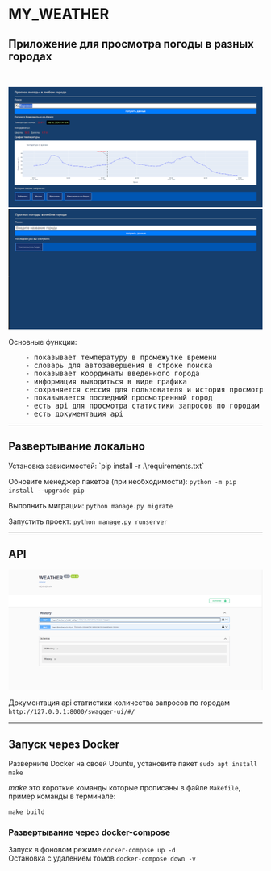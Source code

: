 # MY_WEATHER
<h2>Приложение для просмотра погоды в разных городах</h2><br/>

![weather](/image/weather.png)
<br>
![history](/image/history.png)
<br>

Основные функции:
<pre>
    - показывает температуру в промежутке времени
    - словарь для автозавершения в строке поиска
    - показывает координаты введенного города
    - информация выводиться в виде графика
    - сохраняется сессия для пользователя и история просмотра городов
    - показывается последний просмотренный город
    - есть api для просмотра статистики запросов по городам с ранжированием
    - есть документация api
</pre>
<hr/>

<h2>Развертывание локально</h2>
Установка зависимостей:
`pip install -r .\requirements.txt` <br/>

Обновите менеджер пакетов (при необходимости):
`python -m pip install --upgrade pip` <br/>

Выполнить миграции:
`python manage.py migrate` <br/>

Запустить проект:
`python manage.py runserver` <br/>

<hr/>

<h2>API</h2>

![API](/image/api.png)
<br>

Документация api статистики количества запросов по городам `http://127.0.0.1:8000/swagger-ui/#/`
<hr/>
<h2>Запуск через Docker</h2>
Разверните Docker на своей Ubuntu, установите пакет <code>sudo apt install make</code><br/>

*make* это короткие команды которые прописаны в файле `Makefile`, пример команды в терминале: <pre>`make build`</pre>

<h3>Развертывание через docker-compose</h3>

Запуск в фоновом режиме `docker-compose up -d` <br/>
Остановка с удалением томов `docker-compose down -v` <br/>




